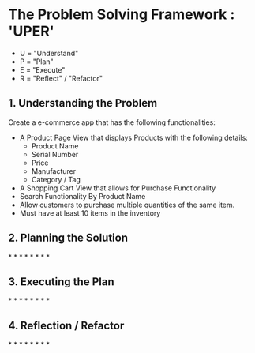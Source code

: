<h1>The Problem Solving Framework : 'UPER'</h1>

- U = "Understand"
- P = "Plan"
- E = "Execute"
- R = "Reflect" / "Refactor"

<h2>1. Understanding the Problem</h2>
<p>Create a e-commerce app that has the following functionalities:</p>
<ul>
<li> A Product Page View that displays Products with the following details:
<ul>
<li> Product Name </li>
<li> Serial Number </li>
<li> Price </li>
<li> Manufacturer </li>
<li> Category / Tag </li>
</ul>
<li> A Shopping Cart View that allows for Purchase Functionality</li>
<li> Search Functionality By Product Name</li>
<li> Allow customers to purchase multiple quantities of the same item.</li>
<li> Must have at least 10 items in the inventory</li>

</ul>
<h2>
    2. Planning the Solution
</h2>
*
*
*
*
*
*
*
*
<h2>
    3. Executing the Plan
</h2>
*
*
*
*
*
*
*
*
<h2>
    4. Reflection / Refactor
</h2>
*
*
*
*
*
*
*
*
